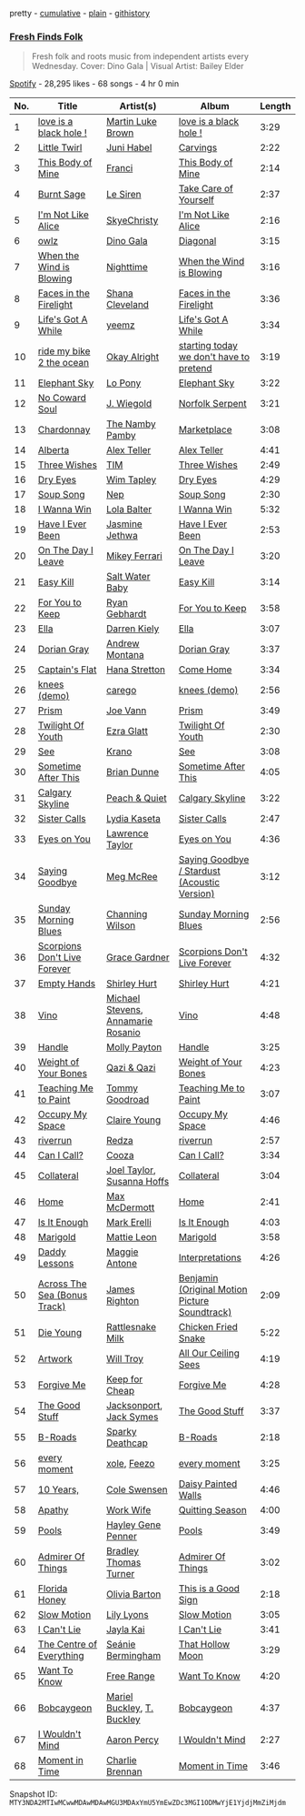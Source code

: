 pretty - [cumulative](/playlists/cumulative/37i9dQZF1DXdS3lvGe1GrT.md) - [plain](/playlists/plain/37i9dQZF1DXdS3lvGe1GrT) - [githistory](https://github.githistory.xyz/mackorone/spotify-playlist-archive/blob/main/playlists/plain/37i9dQZF1DXdS3lvGe1GrT)

### [Fresh Finds Folk](https://open.spotify.com/playlist/37i9dQZF1DXdS3lvGe1GrT)

> Fresh folk and roots music from independent artists every Wednesday\. Cover: Dino Gala \| Visual Artist: Bailey Elder

[Spotify](https://open.spotify.com/user/spotify) - 28,295 likes - 68 songs - 4 hr 0 min

| No. | Title | Artist(s) | Album | Length |
|---|---|---|---|---|
| 1 | [love is a black hole !](https://open.spotify.com/track/28cQ6woa2DeOICa4Qefaje) | [Martin Luke Brown](https://open.spotify.com/artist/7L2rePM60cIztWZ7cLlskE) | [love is a black hole !](https://open.spotify.com/album/16d3wulra6dX9bVyENqGPU) | 3:29 |
| 2 | [Little Twirl](https://open.spotify.com/track/7vmWRYyUn4N70WFWigpMwc) | [Juni Habel](https://open.spotify.com/artist/2Kn9TqqVY8YLi0ijUAAQqZ) | [Carvings](https://open.spotify.com/album/0g5Hk7IoMATmXQKDwdM9ln) | 2:22 |
| 3 | [This Body of Mine](https://open.spotify.com/track/0Eem9ujZYyGOG4J2W2LH5w) | [Franci](https://open.spotify.com/artist/0xzqAXgBTxPtPrKbMZEzjG) | [This Body of Mine](https://open.spotify.com/album/3jCfqpYEjxznVBcPaF5TF5) | 2:14 |
| 4 | [Burnt Sage](https://open.spotify.com/track/3NX56nHlZ4TwoZzaUW0dgz) | [Le Siren](https://open.spotify.com/artist/2S3JqbYUGXlM10ljtBH1wC) | [Take Care of Yourself](https://open.spotify.com/album/1ga17JiadIfEdU2atHyimo) | 2:37 |
| 5 | [I'm Not Like Alice](https://open.spotify.com/track/1AeBPeEi4QbvDLPx3iosv5) | [SkyeChristy](https://open.spotify.com/artist/1gs7KrnlCg03ctwSwLuLND) | [I'm Not Like Alice](https://open.spotify.com/album/26U9UPoJU8Dcng6KqKKjmL) | 2:16 |
| 6 | [owlz](https://open.spotify.com/track/1QhV1fB6S4dZq8YYlJEMIM) | [Dino Gala](https://open.spotify.com/artist/3ILm3k5SKzJCaaTJ4yEw0y) | [Diagonal](https://open.spotify.com/album/6uY20cDnA4MsRjrAFtDYfb) | 3:15 |
| 7 | [When the Wind is Blowing](https://open.spotify.com/track/42RR7rRGGEMfpP1qGmPwFL) | [Nighttime](https://open.spotify.com/artist/6s5kIMaWT9z9oj1Ku4IpV2) | [When the Wind is Blowing](https://open.spotify.com/album/2pcsoSmxF4wWESQDRe3s8T) | 3:16 |
| 8 | [Faces in the Firelight](https://open.spotify.com/track/4NCbTLzqJuvdcEKw9R0wI3) | [Shana Cleveland](https://open.spotify.com/artist/5E6dR5oDjhT39zr1YuXRq0) | [Faces in the Firelight](https://open.spotify.com/album/1UTlMveSCbSoIT6P964YOG) | 3:36 |
| 9 | [Life's Got A While](https://open.spotify.com/track/3Ljz2ydMrzGczBPNLKkGuQ) | [yeemz](https://open.spotify.com/artist/3esOPpGsiTP1Rc5lS1Jr6a) | [Life's Got A While](https://open.spotify.com/album/3e7QS762GLrr3qFRIuJp1b) | 3:34 |
| 10 | [ride my bike 2 the ocean](https://open.spotify.com/track/6MxmqTviR4ufZ7ncxHiN1M) | [Okay Alright](https://open.spotify.com/artist/6G9kPlmHYzGrFUYndWG6dh) | [starting today we don't have to pretend](https://open.spotify.com/album/3fyiVxq6fU2QkY9XcEdQZP) | 3:19 |
| 11 | [Elephant Sky](https://open.spotify.com/track/3RgplntVOyI8ZqYF0LVlyr) | [Lo Pony](https://open.spotify.com/artist/6m3M0XbCIlNCigyvruLkC1) | [Elephant Sky](https://open.spotify.com/album/74PvSos7mNAu5Ggp9jLrpH) | 3:22 |
| 12 | [No Coward Soul](https://open.spotify.com/track/6IsBShvcBoi1WiMKWE8WCX) | [J\. Wiegold](https://open.spotify.com/artist/3sZkdu7CiLTXUG5bICgyXk) | [Norfolk Serpent](https://open.spotify.com/album/5u9np0Rm5quchUdhRuSS1L) | 3:21 |
| 13 | [Chardonnay](https://open.spotify.com/track/35XWfqYojCyXpNEeB5TbId) | [The Namby Pamby](https://open.spotify.com/artist/0bX0QBtGt7PyHCEdZad1Sz) | [Marketplace](https://open.spotify.com/album/4FhY7u29l7rxgK1jUvBwib) | 3:08 |
| 14 | [Alberta](https://open.spotify.com/track/2i6Nrke5ecntMAHCFHKTuv) | [Alex Teller](https://open.spotify.com/artist/4wLzdJSvYTQUrsNEMasFaq) | [Alex Teller](https://open.spotify.com/album/4tbBEUrbkM4ggXCwJH0b73) | 4:41 |
| 15 | [Three Wishes](https://open.spotify.com/track/7cv3C3t5PGab3huajFJuur) | [TIM](https://open.spotify.com/artist/2M5EHGvCaKGs1Ntyhl0swn) | [Three Wishes](https://open.spotify.com/album/6GbUNuoi4JwDrkBxCm5tWn) | 2:49 |
| 16 | [Dry Eyes](https://open.spotify.com/track/08oiePkn271VCiyDDFiAfQ) | [Wim Tapley](https://open.spotify.com/artist/0hBKnsxER0S51JUH21uYLi) | [Dry Eyes](https://open.spotify.com/album/2e0jRpAAEWrK4kVQvVWBst) | 4:29 |
| 17 | [Soup Song](https://open.spotify.com/track/3kfqthibmWsfYyCApilYPm) | [Nep](https://open.spotify.com/artist/5IMSbLzrwV9SZOWSLU1dl5) | [Soup Song](https://open.spotify.com/album/2l3QigfQrALpDyAkvN6Hl8) | 2:30 |
| 18 | [I Wanna Win](https://open.spotify.com/track/6ZqRxeKMNLcB7vln15XTqn) | [Lola Balter](https://open.spotify.com/artist/2jesD34oQL3fEcEtm6jJDs) | [I Wanna Win](https://open.spotify.com/album/4MRAw2nW0ezpWALKce1abo) | 5:32 |
| 19 | [Have I Ever Been](https://open.spotify.com/track/4yRS5wjodEe28wyWcTM5up) | [Jasmine Jethwa](https://open.spotify.com/artist/6FLqwgd1Ks0JvEmqpewIpv) | [Have I Ever Been](https://open.spotify.com/album/2NB8LDy6LsycfkiFHr8Nwv) | 2:53 |
| 20 | [On The Day I Leave](https://open.spotify.com/track/7y7GnibBElUqyJgoXC823x) | [Mikey Ferrari](https://open.spotify.com/artist/6WqxuOkQXo8zDZl0InT5R7) | [On The Day I Leave](https://open.spotify.com/album/2Kx2vFFoQAUo8iyhp7UFFB) | 3:20 |
| 21 | [Easy Kill](https://open.spotify.com/track/2uvLSa0yqELzhyi5QpTvbJ) | [Salt Water Baby](https://open.spotify.com/artist/2MKCNIDwizYWkhSGwKotAj) | [Easy Kill](https://open.spotify.com/album/5Iw9VIeKWeUUNnnDhfL8k1) | 3:14 |
| 22 | [For You to Keep](https://open.spotify.com/track/7i41bhXcHFm0UFBJYKBWR5) | [Ryan Gebhardt](https://open.spotify.com/artist/1GgblJXkRYNRnHUGBW9oLA) | [For You to Keep](https://open.spotify.com/album/4JoUnppImVFmfa0lLB81M7) | 3:58 |
| 23 | [Ella](https://open.spotify.com/track/2gaW5ipLhRzLkDJB9ATZNY) | [Darren Kiely](https://open.spotify.com/artist/15Cdd3Wai5nQZATxnbEtK9) | [Ella](https://open.spotify.com/album/07emV4JgFOz8ld0BgVakV1) | 3:07 |
| 24 | [Dorian Gray](https://open.spotify.com/track/23Hv5mNDIyYDqk02vTGu0G) | [Andrew Montana](https://open.spotify.com/artist/05MbxRG8XyYmFhv7ZUMylc) | [Dorian Gray](https://open.spotify.com/album/0jKocMWiAQNEE6a2ZglBjs) | 3:37 |
| 25 | [Captain's Flat](https://open.spotify.com/track/6VkUAqdvDL8EB6Xppana4Z) | [Hana Stretton](https://open.spotify.com/artist/26MsHzLvNrTnU4QOKd9nXO) | [Come Home](https://open.spotify.com/album/72ksYtkFBs0XrizhtInaLK) | 3:34 |
| 26 | [knees \(demo\)](https://open.spotify.com/track/4qGKYUIKNigV4NV84vfmVs) | [carego](https://open.spotify.com/artist/3kAQ9u4vBl2uVXWtUW41FR) | [knees \(demo\)](https://open.spotify.com/album/6bmQ5atYMKtF7I9lUdaeE6) | 2:56 |
| 27 | [Prism](https://open.spotify.com/track/3PkcrqdZh7lSCPEay8gZWr) | [Joe Vann](https://open.spotify.com/artist/4sjzQ6LenQjUsRb6g0sHuq) | [Prism](https://open.spotify.com/album/723bD92J0413LmJSQC2Grk) | 3:49 |
| 28 | [Twilight Of Youth](https://open.spotify.com/track/1L3Qo7G6xGeVbdAQFLS3FN) | [Ezra Glatt](https://open.spotify.com/artist/1q5vdeaANN9uxk1na1WXek) | [Twilight Of Youth](https://open.spotify.com/album/32vLDudGS95nySNZnuVgRS) | 2:30 |
| 29 | [See](https://open.spotify.com/track/652icucvRa5SeZkQFUDk6w) | [Krano](https://open.spotify.com/artist/0RroFfjAg6EsKACQRi8Ctw) | [See](https://open.spotify.com/album/4beTaEBzxpzUaAj2P8PBIQ) | 3:08 |
| 30 | [Sometime After This](https://open.spotify.com/track/0unM82rm6dUmi26mHIbT2W) | [Brian Dunne](https://open.spotify.com/artist/3OAxV7SBURDucfRHHQlJ2V) | [Sometime After This](https://open.spotify.com/album/6lUWEJ4VMayYS51uPvbsTA) | 4:05 |
| 31 | [Calgary Skyline](https://open.spotify.com/track/5b650x4FrY2CiIw9LLcopY) | [Peach & Quiet](https://open.spotify.com/artist/1k9yLhNPTAVPf1R03eUnbc) | [Calgary Skyline](https://open.spotify.com/album/4TDb5JSdVdgXQY9cddv5WG) | 3:22 |
| 32 | [Sister Calls](https://open.spotify.com/track/3dehEQTfQH7SMqjuF95QVz) | [Lydia Kaseta](https://open.spotify.com/artist/0raB78RFxZwDhT8LQFtahl) | [Sister Calls](https://open.spotify.com/album/6zcagcTCZkJN1DCD9lAQzT) | 2:47 |
| 33 | [Eyes on You](https://open.spotify.com/track/14fafhYFUEysDpKHxHWfev) | [Lawrence Taylor](https://open.spotify.com/artist/7so1HCxGkBmfqdvIF5HzkT) | [Eyes on You](https://open.spotify.com/album/0hp2yBmhNwPrwhGoyG6cd8) | 4:36 |
| 34 | [Saying Goodbye](https://open.spotify.com/track/0KUJZeulFXLHZGjxFGh1Dh) | [Meg McRee](https://open.spotify.com/artist/2XXRe7XAVLJZUUOjlEdssy) | [Saying Goodbye / Stardust \(Acoustic Version\)](https://open.spotify.com/album/0Tv1E5yrt5UZeolPPKvmD9) | 3:12 |
| 35 | [Sunday Morning Blues](https://open.spotify.com/track/2TMzpiaF4v5PuoPc2cyIYg) | [Channing Wilson](https://open.spotify.com/artist/5LlJgNc8PgsXsloNEw2uDW) | [Sunday Morning Blues](https://open.spotify.com/album/2UHl9NGVKomAjVaso1tk6M) | 2:56 |
| 36 | [Scorpions Don't Live Forever](https://open.spotify.com/track/4FUZi3B1cpwtAXZKXNTu2E) | [Grace Gardner](https://open.spotify.com/artist/3yRBlQnEPNnucMU0lAaxCt) | [Scorpions Don't Live Forever](https://open.spotify.com/album/01UB7yLLhdvHKtETrr0VgM) | 4:32 |
| 37 | [Empty Hands](https://open.spotify.com/track/2GBIKypnjEstvrRsXaSeOV) | [Shirley Hurt](https://open.spotify.com/artist/0yVyy0jaHPJex2snbCJj0B) | [Shirley Hurt](https://open.spotify.com/album/2zwbcI5dCRCBUO3pjIs2E9) | 4:21 |
| 38 | [Vino](https://open.spotify.com/track/1BtDwiCEJdkLZTNOzy34T0) | [Michael Stevens](https://open.spotify.com/artist/4zhtWLmd8goEurT8obHTJe), [Annamarie Rosanio](https://open.spotify.com/artist/7LtYuMQ3wFY4fGX8Rvq6gD) | [Vino](https://open.spotify.com/album/7rPUkB1LD7HKRZuLWLKrbP) | 4:48 |
| 39 | [Handle](https://open.spotify.com/track/1U2ul6SmAuRtnRCDDIAg3Q) | [Molly Payton](https://open.spotify.com/artist/6mbzLeDgokrXD05pj6kf0N) | [Handle](https://open.spotify.com/album/0f1y4j9KXMhnrpLzj4PEC6) | 3:25 |
| 40 | [Weight of Your Bones](https://open.spotify.com/track/6QqCaiTztIDSzjt5GypR6f) | [Qazi & Qazi](https://open.spotify.com/artist/75skRx68A3gJDsAOZAiVOM) | [Weight of Your Bones](https://open.spotify.com/album/2TVhA9jgIUtODgGH6ACTql) | 4:23 |
| 41 | [Teaching Me to Paint](https://open.spotify.com/track/1asinpCbSRuIblu9XXWyWg) | [Tommy Goodroad](https://open.spotify.com/artist/50OQRtK4pYFXPkiGq2q7jF) | [Teaching Me to Paint](https://open.spotify.com/album/0hQCj9wCfGJdTlDzobvpxh) | 3:07 |
| 42 | [Occupy My Space](https://open.spotify.com/track/2eSOTT93nEtzU0qQdOrA9o) | [Claire Young](https://open.spotify.com/artist/0lKyWWEdzYmTNHWtYgRXqE) | [Occupy My Space](https://open.spotify.com/album/5J5O43Zv76bLd4xqA0Qib7) | 4:46 |
| 43 | [riverrun](https://open.spotify.com/track/1ED4RvaOua1xCVoXBArYup) | [Redza](https://open.spotify.com/artist/7rI4hvk9fjo1LAOXX1XvLG) | [riverrun](https://open.spotify.com/album/2gCNYNlbuhoziX3Sr9lZBJ) | 2:57 |
| 44 | [Can I Call?](https://open.spotify.com/track/3MMhjMd9xr0zRPJbn45BL6) | [Cooza](https://open.spotify.com/artist/1P6s8Y6fBmd7KMcthpxi2V) | [Can I Call?](https://open.spotify.com/album/3UT9sUi1VA4t7m9Gq5t3Hr) | 3:34 |
| 45 | [Collateral](https://open.spotify.com/track/68TawP7UFz2ABKhkeBQXhO) | [Joel Taylor](https://open.spotify.com/artist/4WilUzPdhmLAiX67CZ9xTi), [Susanna Hoffs](https://open.spotify.com/artist/2Sc4ukCRllIu02LZfHF0RL) | [Collateral](https://open.spotify.com/album/1xRwMHDwvDmFaDyplO0kVg) | 3:04 |
| 46 | [Home](https://open.spotify.com/track/1c0HmZmvMWffmQ13nARTqi) | [Max McDermott](https://open.spotify.com/artist/7FqH2bm1wmXmjmbF6RHbPo) | [Home](https://open.spotify.com/album/66dnYWax94DGuaoKXxrhtu) | 2:41 |
| 47 | [Is It Enough](https://open.spotify.com/track/3NXJ3QNHje2LA2tgZHGJJ9) | [Mark Erelli](https://open.spotify.com/artist/7s3wus2jgjwHQXjFXAQfB2) | [Is It Enough](https://open.spotify.com/album/5XU9uvVPPvDPiQ60PxRfLK) | 4:03 |
| 48 | [Marigold](https://open.spotify.com/track/49QMP3y2FevldP5fCfpMbm) | [Mattie Leon](https://open.spotify.com/artist/3hJTvfT20mDphCF1yJsnC0) | [Marigold](https://open.spotify.com/album/4ZN2IkjJ8oHh2ECj3Tp7ZU) | 3:58 |
| 49 | [Daddy Lessons](https://open.spotify.com/track/6rpO7sw5yy6p98962KXC91) | [Maggie Antone](https://open.spotify.com/artist/6mEP6006jfAcrzLbxyEZxp) | [Interpretations](https://open.spotify.com/album/7BQpnNS1KLMn8rSD6NBtLx) | 4:26 |
| 50 | [Across The Sea \(Bonus Track\)](https://open.spotify.com/track/7gFh0drYAaCF1cnBHcCb5T) | [James Righton](https://open.spotify.com/artist/5jpyAwEsD5SwG8bno6eCS8) | [Benjamin \(Original Motion Picture Soundtrack\)](https://open.spotify.com/album/4wk7LOVflHIOBkjzuPnBMI) | 2:09 |
| 51 | [Die Young](https://open.spotify.com/track/1Icd8rvmSC9uvpr7FDLhZZ) | [Rattlesnake Milk](https://open.spotify.com/artist/5ZTPO2c4BmAwr7Swe0qRQc) | [Chicken Fried Snake](https://open.spotify.com/album/1Xg9ZB1s3zv4Zr6Qzp99f8) | 5:22 |
| 52 | [Artwork](https://open.spotify.com/track/0Kr6LvnbS1WtYIMk373tY7) | [Will Troy](https://open.spotify.com/artist/2D9TZalGr1SmjkGguD6Jy1) | [All Our Ceiling Sees](https://open.spotify.com/album/7dSE4DyqCxVW95ALh5ORna) | 4:19 |
| 53 | [Forgive Me](https://open.spotify.com/track/0euDgkOcVpvVxdedJO4ZoM) | [Keep for Cheap](https://open.spotify.com/artist/6YKwoZUW4g50TuiyvVz7JR) | [Forgive Me](https://open.spotify.com/album/18K1XaPe6mWJ81hztiU627) | 4:28 |
| 54 | [The Good Stuff](https://open.spotify.com/track/5vF5Tqwz4T5RcbxdDJNth9) | [Jacksonport](https://open.spotify.com/artist/5WDHcjQUDXBkjoIL9qBkgL), [Jack Symes](https://open.spotify.com/artist/3w86RIwTE80NR3m54obsgz) | [The Good Stuff](https://open.spotify.com/album/2pnL76OHuwKjJuP80jpDj7) | 3:37 |
| 55 | [B\-Roads](https://open.spotify.com/track/3tFRup3wgBnSRhxi9vvSWW) | [Sparky Deathcap](https://open.spotify.com/artist/2Ru6erK9heeCeWQDx0sDmR) | [B\-Roads](https://open.spotify.com/album/7BYHbUrnTW9Aupp0HRU1Q3) | 2:18 |
| 56 | [every moment](https://open.spotify.com/track/6jVof8MV61xVkJAZWOpkZm) | [xole](https://open.spotify.com/artist/0k5vCy7OOIB6Cm3aNFRHS2), [Feezo](https://open.spotify.com/artist/6UrQJ4ssnbz2j7GHzjHyoK) | [every moment](https://open.spotify.com/album/1QSbT2UcY0xb5XRbtGh7ZJ) | 3:25 |
| 57 | [10 Years,](https://open.spotify.com/track/3aCOy3gmk0doqhe7ttsaH7) | [Cole Swensen](https://open.spotify.com/artist/2Hhs5G5jxtbxhOUzm32YxR) | [Daisy Painted Walls](https://open.spotify.com/album/4kOMqbxXKEFlPm9LbhsrTc) | 4:46 |
| 58 | [Apathy](https://open.spotify.com/track/3LvULhkMInjjfKdaOpl6nP) | [Work Wife](https://open.spotify.com/artist/3uPvy8pktQ5n3mZCZzOew9) | [Quitting Season](https://open.spotify.com/album/1BMa8nQywkOL6p9OPiIUPQ) | 4:00 |
| 59 | [Pools](https://open.spotify.com/track/1A98z5gHfk228AzC6YGDbc) | [Hayley Gene Penner](https://open.spotify.com/artist/1ytHo44bNtIESiArfclJPe) | [Pools](https://open.spotify.com/album/1clKYzpwHKlkkq4pBu6IFK) | 3:49 |
| 60 | [Admirer Of Things](https://open.spotify.com/track/396rgZT0kOA9IVxsf3k5Jf) | [Bradley Thomas Turner](https://open.spotify.com/artist/5XymH9TDE5zdgnt1RefjLI) | [Admirer Of Things](https://open.spotify.com/album/6jvUkvpBGxapmfH19UF0x4) | 3:02 |
| 61 | [Florida Honey](https://open.spotify.com/track/1tKyVj4ejDhDfcoOLNXCkp) | [Olivia Barton](https://open.spotify.com/artist/0S3L5s6PIqKBIu21j910N1) | [This is a Good Sign](https://open.spotify.com/album/6zNW862YjKUX7Iqo5o22nf) | 2:18 |
| 62 | [Slow Motion](https://open.spotify.com/track/5Oo2adPyAEyyiUgVUinvUV) | [Lily Lyons](https://open.spotify.com/artist/5YKAGYFz84gLEI7rAFpIpX) | [Slow Motion](https://open.spotify.com/album/4gh52dSbYMWshTBwsB4lSj) | 3:05 |
| 63 | [I Can't Lie](https://open.spotify.com/track/7o0vl7pu4uwYmH8OvItKKH) | [Jayla Kai](https://open.spotify.com/artist/18cfMtyvDerPHm5iXYUcUA) | [I Can't Lie](https://open.spotify.com/album/2Ogm8mVsPFPFihI1N6opk1) | 3:41 |
| 64 | [The Centre of Everything](https://open.spotify.com/track/674NESEjDBIx9Xrzlouogc) | [Seánie Bermingham](https://open.spotify.com/artist/11SKACGCH6dgAW0RxQPMxK) | [That Hollow Moon](https://open.spotify.com/album/6LDHYso4mlEutd49rEln9H) | 3:29 |
| 65 | [Want To Know](https://open.spotify.com/track/6Zg0lQPovC1vkrLJtjWdQf) | [Free Range](https://open.spotify.com/artist/2aPB7TI5mAleSnK0Fm0YVP) | [Want To Know](https://open.spotify.com/album/1IKQlrJmB7a37dWDFWO0Ii) | 4:20 |
| 66 | [Bobcaygeon](https://open.spotify.com/track/31feq1aRhqlapMfQm9kJaS) | [Mariel Buckley](https://open.spotify.com/artist/7lghcHbrdt7sqHWeya15aV), [T\. Buckley](https://open.spotify.com/artist/3uMfRdAAdTRyi0Kg2qCxmo) | [Bobcaygeon](https://open.spotify.com/album/412zp56YbUqDxziYXAAVRX) | 4:37 |
| 67 | [I Wouldn't Mind](https://open.spotify.com/track/2TwRFKnBx1EjNJ5vDRRvNC) | [Aaron Percy](https://open.spotify.com/artist/1OCGT4W29rXiHvDzMHkJyu) | [I Wouldn't Mind](https://open.spotify.com/album/59poBmSzdEHPoZT4Sk7oYt) | 2:27 |
| 68 | [Moment in Time](https://open.spotify.com/track/32fIpfTQO2IGcts9W9dY7L) | [Charlie Brennan](https://open.spotify.com/artist/3YzXK1DQ9EkWqwmUkk6yc8) | [Moment in Time](https://open.spotify.com/album/5Gc2yg1wQ5GyY4pSKIqgHR) | 3:46 |

Snapshot ID: `MTY3NDA2MTIwMCwwMDAwMDAwMGU3MDAxYmU5YmEwZDc3MGI1ODMwYjE1YjdjMmZiMjdm`
